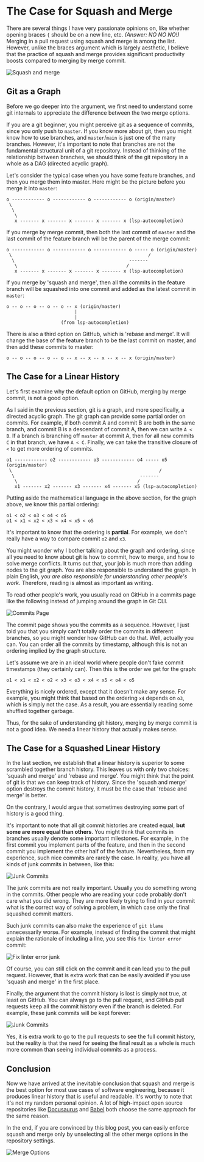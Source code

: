 # The Case for Squash and Merge

There are several things I have very passionate opinions on, like whether opening braces `{` should
be on a new line, etc. _(Answer: NO NO NO!)_ Merging in a pull request using squash and merge is
among the list. However, unlike the braces argument which is largely aesthetic, I believe that the
practice of squash and merge provides significant productivity boosts compared to merging by merge
commit.

![Squash and merge](/img/2021-02-16-squash-and-merge/squash.png)

## Git as a Graph

Before we go deeper into the argument, we first need to understand some git internals to appreciate
the difference between the two merge options.

If you are a git beginner, you might perceive git as a sequence of commits, since you only push to
`master`. If you know more about git, then you might know how to use branches, and `master`/`main`
is just one of the many branches. However, it's important to note that branches are not the
fundamental structural unit of a git repository. Instead of thinking of the relationship between
branches, we should think of the git repository in a whole as a DAG (directed acyclic graph).

Let's consider the typical case when you have some feature branches, and then you merge them into
master. Here might be the picture before you merge it into `master`:

```text
o ------------ o ------------ o ------------ o (origin/master)
 \
  \
   \
   x ------- x ------- x ------- x ------- x (lsp-autocompletion)
```

If you merge by merge commit, then both the last commit of `master` and the last commit of the
feature branch will be the parent of the merge commit:

```text
o ------------ o ------------ o ------------ o ----- o (origin/master)
 \                                                  /
  \                                          -------
   \                                        /
   x ------- x ------- x ------- x ------- x (lsp-autocompletion)
```

If you merge by 'squash and merge', then all the commits in the feature branch will be squashed into
one commit and added as the latest commit in `master`:

```text
o -- o -- o -- o -- o -- x (origin/master)
                         |
                         |
                    (from lsp-autocompletion)
```

There is also a third option on GitHub, which is 'rebase and merge'. It will change the base of the
feature branch to be the last commit on master, and then add these commits to master:

```text
o -- o -- o -- o -- o -- x -- x -- x -- x -- x (origin/master)
```

## The Case for a Linear History

Let's first examine why the default option on GitHub, merging by merge commit, is not a good option.

As I said in the previous section, git is a graph, and more specifically, a directed acyclic graph.
The git graph can provide some partial order on commits. For example, if both commit A and commit B
are both in the same branch, and commit B is a descendant of commit A, then we can write `A < B`. If
a branch is branching off `master` at commit A, then for all new commits `C` in that branch, we have
`A < C`. Finally, we can take the transitive closure of `<` to get more ordering of commits.

```text
o1 ------------ o2 ------------ o3 ------------ o4 ----- o5 (origin/master)
 \                                                      /
  \                                              -------
   \                                            /
   x1 ------- x2 ------- x3 ------- x4 ------- x5 (lsp-autocompletion)
```

Putting aside the mathematical language in the above section, for the graph above, we know this
partial ordering:

```text
o1 < o2 < o3 < o4 < o5
o1 < x1 < x2 < x3 < x4 < x5 < o5
```

It's important to know that the ordering is **partial**. For example, we don't really have a way to
compare commit `o2` and `x3`.

You might wonder why I bother talking about the graph and ordering, since all you need to know about
git is how to commit, how to merge, and how to solve merge conflicts. It turns out that, your job is
much more than adding nodes to the git graph. You are also responsible to understand the graph. In
plain English, _you are also responsible for understanding other people's work_. Therefore, reading
is almost as important as writing.

To read other people's work, you usually read on GitHub in a commits page like the following instead
of jumping around the graph in Git CLI.

![Commits Page](/img/2021-02-16-squash-and-merge/commits-page.png)

The commit page shows you the commits as a sequence. However, I just told you that you simply can't
totally order the commits in different branches, so you might wonder how GitHub can do that. Well,
actually you can. You can order all the commits by timestamp, although this is not an ordering
implied by the graph structure.

Let's assume we are in an ideal world where people don't fake commit timestamps (they certainly
can). Then this is the order we get for the graph:

`o1 < x1 < x2 < o2 < x3 < o3 < x4 < x5 < o4 < o5`

Everything is nicely ordered, except that it doesn't make any sense. For example, you might think
that based on the ordering `x4` depends on `o3`, which is simply not the case. As a result, you are
essentially reading some shuffled together garbage.

Thus, for the sake of understanding git history, merging by merge commit is not a good idea. We need
a linear history that actually makes sense.

## The Case for a Squashed Linear History

In the last section, we establish that a linear history is superior to some scrambled together
branch history. This leaves us with only two choices: 'squash and merge' and 'rebase and merge'. You
might think that the point of git is that we can keep track of history. Since the 'squash and merge'
option destroys the commit history, it must be the case that 'rebase and merge' is better.

On the contrary, I would argue that sometimes destroying some part of history is a good thing.

It's important to note that all git commit histories are created equal, **but some are more equal
than others**. You might think that commits in branches usually denote some important milestones.
For example, in the first commit you implement parts of the feature, and then in the second commit
you implement the other half of the feature. Nevertheless, from my experience, such nice commits are
rarely the case. In reality, you have all kinds of junk commits in between, like this:

![Junk Commits](/img/2021-02-16-squash-and-merge/junk-commits.png)

The junk commits are not really important. Usually you do something wrong in the commits. Other
people who are reading your code probably don't care what you did wrong. They are more likely trying
to find in your commit what is the correct way of solving a problem, in which case only the final
squashed commit matters.

Such junk commits can also make the experience of `git blame` unnecessarily worse. For example,
instead of finding the commit that might explain the rationale of including a line, you see this
`fix linter error` commit:

![Fix linter error junk](/img/2021-02-16-squash-and-merge/fix-linter-errors-junk.png)

Of course, you can still click on the commit and it can lead you to the pull request. However, that
is extra work that can be easily avoided if you use 'squash and merge' in the first place.

Finally, the argument that the commit history is lost is simply not true, at least on GitHub. You
can always go to the pull request, and GitHub pull requests keep all the commit history even if the
branch is deleted. For example, these junk commits will be kept forever:

![Junk Commits](/img/2021-02-16-squash-and-merge/junk-commits.png)

Yes, it is extra work to go to the pull requests to see the full commit history, but the reality is
that the need for seeing the final result as a whole is much more common than seeing individual
commits as a process.

## Conclusion

Now we have arrived at the inevitable conclusion that squash and merge is the best option for most
use cases of software engineering, because it produces linear history that is useful and readable.
It's worthy to note that it's not my random personal opinion. A lot of high-impact open source
repositories like [Docusaurus](https://github.com/facebook/docusaurus/commits/master) and
[Babel](https://github.com/babel/babel/commits/main) both choose the same approach for the same
reason.

In the end, if you are convinced by this blog post, you can easily enforce squash and merge only by
unselecting all the other merge options in the repository settings.

![Merge Options](/img/2021-02-16-squash-and-merge/options.png)
